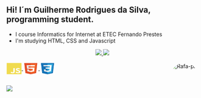 ## Hi! I´m Guilherme Rodrigues da Silva, programming student.

- I course Informatics for Internet at ETEC Fernando Prestes
- I'm studying HTML, CSS and Javascript
<div align="center">
  <a href="https://github.com/guisilvar">
  <img height="180em" src="https://github-readme-stats.vercel.app/api?username=guisilvar&show_icons=true&theme=dark&include_all_commits=true&count_private=true"/>
  <img height="140em" src="https://github-readme-stats.vercel.app/api/top-langs/?username=guisilvar&layout=compact&langs_count=7&theme=dark"/>
</div>
<div style="display: inline_block"><br>
  <img align="center" alt="Rafa-Js" height="30" width="40" src="https://raw.githubusercontent.com/devicons/devicon/master/icons/javascript/javascript-plain.svg">
  <img align="center" alt="Rafa-HTML" height="30" width="40" src="https://raw.githubusercontent.com/devicons/devicon/master/icons/html5/html5-original.svg">
  <img align="center" alt="Rafa-CSS" height="30" width="40" src="https://raw.githubusercontent.com/devicons/devicon/master/icons/css3/css3-original.svg">
  <img align="right" alt="Rafa-pic" height="150" style="border-radius:50px;" src="https://instagram.fsod2-1.fna.fbcdn.net/v/t51.2885-19/278057916_426559132608454_6284682046688992443_n.jpg?stp=dst-jpg_s150x150&_nc_ht=instagram.fsod2-1.fna.fbcdn.net&_nc_cat=110&_nc_ohc=3ZcIp5zKxqoAX9Nqfed&edm=ALbqBD0BAAAA&ccb=7-4&oh=00_AT_1y5ppf-ENBYva5OPADvfUMhm_ooaMO59y8lgAaA7qgw&oe=625CA362&_nc_sid=9a90d6">
</div>
  
  ##
 
<div> 
  <a href="https://www.linkedin.com/in/grsilv/" target="_blank"><img src="https://img.shields.io/badge/-LinkedIn-%230077B5?style=for-the-badge&logo=linkedin&logoColor=white" target="_blank"></a> 
 
 
</div>
